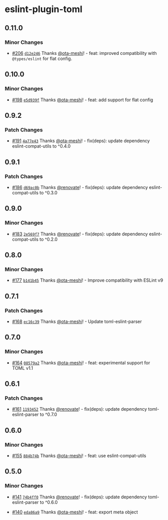 # eslint-plugin-toml

## 0.11.0

### Minor Changes

- [#206](https://github.com/ota-meshi/eslint-plugin-toml/pull/206) [`d12e246`](https://github.com/ota-meshi/eslint-plugin-toml/commit/d12e246d595103d4a3b99dfac710b88419df962a) Thanks [@ota-meshi](https://github.com/ota-meshi)! - feat: improved compatibility with `@types/eslint` for flat config.

## 0.10.0

### Minor Changes

- [#198](https://github.com/ota-meshi/eslint-plugin-toml/pull/198) [`e5d939f`](https://github.com/ota-meshi/eslint-plugin-toml/commit/e5d939f02d6aa9b2a02ff17edf5099cc6068f181) Thanks [@ota-meshi](https://github.com/ota-meshi)! - feat: add support for flat config

## 0.9.2

### Patch Changes

- [#191](https://github.com/ota-meshi/eslint-plugin-toml/pull/191) [`4a77e43`](https://github.com/ota-meshi/eslint-plugin-toml/commit/4a77e4320b637867bf139424bebb23c71a5c9313) Thanks [@ota-meshi](https://github.com/ota-meshi)! - fix(deps): update dependency eslint-compat-utils to ^0.4.0

## 0.9.1

### Patch Changes

- [#186](https://github.com/ota-meshi/eslint-plugin-toml/pull/186) [`d69ac0b`](https://github.com/ota-meshi/eslint-plugin-toml/commit/d69ac0bcb438ce7ea7f0117e08482960f7141589) Thanks [@renovate](https://github.com/apps/renovate)! - fix(deps): update dependency eslint-compat-utils to ^0.3.0

## 0.9.0

### Minor Changes

- [#183](https://github.com/ota-meshi/eslint-plugin-toml/pull/183) [`2e569f7`](https://github.com/ota-meshi/eslint-plugin-toml/commit/2e569f749eeb09c5797199ce3904080ef0da2199) Thanks [@renovate](https://github.com/apps/renovate)! - fix(deps): update dependency eslint-compat-utils to ^0.2.0

## 0.8.0

### Minor Changes

- [#177](https://github.com/ota-meshi/eslint-plugin-toml/pull/177) [`b141b45`](https://github.com/ota-meshi/eslint-plugin-toml/commit/b141b45f82fa224b63eb03ead08b855d7b78f241) Thanks [@ota-meshi](https://github.com/ota-meshi)! - Improve compatibility with ESLint v9

## 0.7.1

### Patch Changes

- [#168](https://github.com/ota-meshi/eslint-plugin-toml/pull/168) [`ec16c39`](https://github.com/ota-meshi/eslint-plugin-toml/commit/ec16c3930eb04e68fb024da2bbf8b8baac2e5965) Thanks [@ota-meshi](https://github.com/ota-meshi)! - Update toml-eslint-parser

## 0.7.0

### Minor Changes

- [#164](https://github.com/ota-meshi/eslint-plugin-toml/pull/164) [`08579a2`](https://github.com/ota-meshi/eslint-plugin-toml/commit/08579a2733332bc94744bbb37658f09611f5a71a) Thanks [@ota-meshi](https://github.com/ota-meshi)! - feat: experimental support for TOML v1.1

## 0.6.1

### Patch Changes

- [#161](https://github.com/ota-meshi/eslint-plugin-toml/pull/161) [`1193452`](https://github.com/ota-meshi/eslint-plugin-toml/commit/119345282127a795211b62278ed4cb0a4002c713) Thanks [@renovate](https://github.com/apps/renovate)! - fix(deps): update dependency toml-eslint-parser to ^0.7.0

## 0.6.0

### Minor Changes

- [#155](https://github.com/ota-meshi/eslint-plugin-toml/pull/155) [`884b74b`](https://github.com/ota-meshi/eslint-plugin-toml/commit/884b74b28d5aa72b0eda5ca9c6d468e7629e2190) Thanks [@ota-meshi](https://github.com/ota-meshi)! - feat: use eslint-compat-utils

## 0.5.0

### Minor Changes

- [#141](https://github.com/ota-meshi/eslint-plugin-toml/pull/141) [`74b4ff0`](https://github.com/ota-meshi/eslint-plugin-toml/commit/74b4ff035d6b5a7d2ed1d66cba4f370f9f7c399d) Thanks [@renovate](https://github.com/apps/renovate)! - fix(deps): update dependency toml-eslint-parser to ^0.6.0

- [#140](https://github.com/ota-meshi/eslint-plugin-toml/pull/140) [`eda86a9`](https://github.com/ota-meshi/eslint-plugin-toml/commit/eda86a9e24e90fc1901f52cd48702f235550d067) Thanks [@ota-meshi](https://github.com/ota-meshi)! - feat: export meta object
